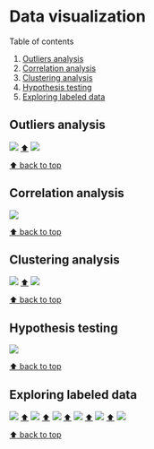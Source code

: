 # Data visualization

Table of contents

  1. [Outliers analysis](#outliers-analysis)
  2. [Correlation analysis](#correlation-analysis)
  3. [Clustering analysis](#clustering-analysis)
  4. [Hypothesis testing](#hypothesis-testing)
  5. [Exploring labeled data](#exploring-labeled-data)

## Outliers analysis

![](outliers-all-in-one.png) [⬆](data-visualization)
![](outliers-for-each-one.png)

[⬆ back to top](data-visualization)

## Correlation analysis

![](correlation-dendrogram-and-heatmap.png)

[⬆ back to top](data-visualization)

## Clustering analysis

![](k-means-error-curve.png) [⬆](data-visualization)
![](k-means-between-cluster-see-rate-differences.png)

[⬆ back to top](data-visualization)

## Hypothesis testing

![](hypothesis.png)

[⬆ back to top](data-visualization)

## Exploring labeled data
![](exploring-cluster-plot-n-80.png) [⬆](data-visualization)
![](exploring-scatter-plot.png) [⬆](data-visualization)
![](exploring-scatter-plot-winners.png) [⬆](data-visualization)
![](exploring-scatter-plot-losers.png) [⬆](data-visualization)
![](exploring-pca.png) [⬆](data-visualization)
![](exploring-centers.png)

[⬆ back to top](data-visualization)

[//]: # "Workaround in Python to make this file:"
[//]: # "plots = ['![](%s) [⬆](data-visualization)\n' % plot for plot in os.listdir('.') if '.png' in plot]"
[//]: # "with open('README.md', 'w') as f: f.writelines(sorted(plots))"
